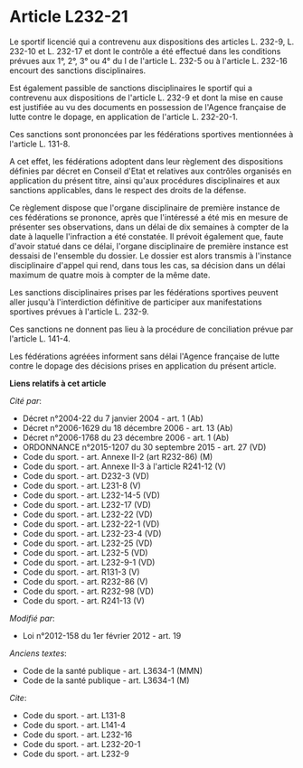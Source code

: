 # Article L232-21

Le sportif licencié qui a contrevenu aux dispositions des articles L. 232-9, L. 232-10 et L. 232-17 et dont le contrôle a été
effectué dans les conditions prévues aux 1°, 2°, 3° ou 4° du I de l'article L. 232-5 ou à l'article L. 232-16 encourt des
sanctions disciplinaires. 

Est également passible de sanctions disciplinaires le sportif qui a contrevenu aux dispositions de l'article L. 232-9 et dont
la mise en cause est justifiée au vu des documents en possession de l'Agence française de lutte contre le dopage, en
application de l'article L. 232-20-1. 

Ces sanctions sont prononcées par les fédérations sportives mentionnées à l'article L. 131-8. 

A cet effet, les fédérations adoptent dans leur règlement des dispositions définies par décret en Conseil d'Etat et relatives
aux contrôles organisés en application du présent titre, ainsi qu'aux procédures disciplinaires et aux sanctions applicables,
dans le respect des droits de la défense. 

Ce règlement dispose que l'organe disciplinaire de première instance de ces fédérations se prononce, après que l'intéressé a
été mis en mesure de présenter ses observations, dans un délai de dix semaines à compter de la date à laquelle l'infraction a
été constatée. Il prévoit également que, faute d'avoir statué dans ce délai, l'organe disciplinaire de première instance est
dessaisi de l'ensemble du dossier. Le dossier est alors transmis à l'instance disciplinaire d'appel qui rend, dans tous les
cas, sa décision dans un délai maximum de quatre mois à compter de la même date. 

Les sanctions disciplinaires prises par les fédérations sportives peuvent aller jusqu'à l'interdiction définitive de
participer aux manifestations sportives prévues à l'article L. 232-9. 

Ces sanctions ne donnent pas lieu à la procédure de conciliation prévue par l'article L. 141-4. 

Les fédérations agréées informent sans délai l'Agence française de lutte contre le dopage des décisions prises en application
du présent article.

**Liens relatifs à cet article**

_Cité par_:

  - Décret n°2004-22 du 7 janvier 2004 - art. 1 (Ab)
  - Décret n°2006-1629 du 18 décembre 2006 - art. 13 (Ab)
  - Décret n°2006-1768 du 23 décembre 2006 - art. 1 (Ab)
  - ORDONNANCE n°2015-1207 du 30 septembre 2015 - art. 27 (VD)
  - Code du sport. - art. Annexe II-2 (art R232-86) (M)
  - Code du sport. - art. Annexe II-3 à l'article R241-12 (V)
  - Code du sport. - art. D232-3 (VD)
  - Code du sport. - art. L231-8 (V)
  - Code du sport. - art. L232-14-5 (VD)
  - Code du sport. - art. L232-17 (VD)
  - Code du sport. - art. L232-22 (VD)
  - Code du sport. - art. L232-22-1 (VD)
  - Code du sport. - art. L232-23-4 (VD)
  - Code du sport. - art. L232-25 (VD)
  - Code du sport. - art. L232-5 (VD)
  - Code du sport. - art. L232-9-1 (VD)
  - Code du sport. - art. R131-3 (V)
  - Code du sport. - art. R232-86 (V)
  - Code du sport. - art. R232-98 (VD)
  - Code du sport. - art. R241-13 (V)

_Modifié par_:

  - Loi n°2012-158 du 1er février 2012 - art. 19

_Anciens textes_:

  - Code de la santé publique - art. L3634-1 (MMN)
  - Code de la santé publique - art. L3634-1 (M)

_Cite_:

  - Code du sport. - art. L131-8
  - Code du sport. - art. L141-4
  - Code du sport. - art. L232-16
  - Code du sport. - art. L232-20-1
  - Code du sport. - art. L232-9

